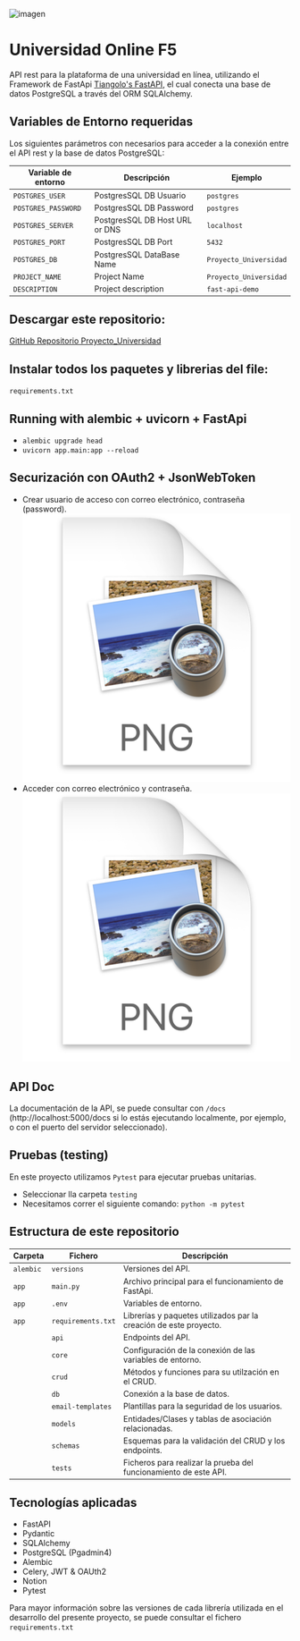 ![imagen](https://user-images.githubusercontent.com/110174766/200622165-764b812a-c86f-4ffc-823f-ba7d43db282e.png)

# Universidad Online F5
API rest para la plataforma de una universidad en línea, utilizando el Framework de FastApi [Tiangolo's FastAPI](https://fastapi.tiangolo.com/), el cual conecta una base de datos PostgreSQL a través del ORM SQLAlchemy. 

## Variables de Entorno requeridas

Los siguientes parámetros con necesarios para acceder a la conexión entre el API rest y la base de datos PostgreSQL:

| Variable de entorno | Descripción                    | Ejemplo                |
|---------------------|--------------------------------|------------------------|
| `POSTGRES_USER`     | PostgresSQL DB Usuario         | `postgres`             |
| `POSTGRES_PASSWORD` | PostgresSQL DB Password        | `postgres`             |
| `POSTGRES_SERVER`   | PostgresSQL DB Host URL or DNS | `localhost`            |
| `POSTGRES_PORT`     | PostgresSQL DB Port            | `5432`                 |
| `POSTGRES_DB`       | PostgresSQL DataBase Name      | `Proyecto_Universidad` |
| `PROJECT_NAME`      | Project Name                   | `Proyecto_Universidad` |
| `DESCRIPTION`       | Project description            | `fast-api-demo`        |

## Descargar este repositorio:
[GitHub Repositorio Proyecto_Universidad](https://github.com/Factoria-F5-AI-Bootcamp-1-Edicion/proyecto_universidad/edit/main/README.md)

## Instalar todos los paquetes y librerias del file:
`requirements.txt`

## Running with alembic + uvicorn + FastApi
- `alembic upgrade head`
- `uvicorn app.main:app --reload`

## Securización con OAuth2 + JsonWebToken
- Crear usuario de acceso con correo electrónico, contraseña (password).
![img.png](img.png)
- Acceder con correo electrónico y contraseña.
![img_1.png](img_1.png)

## API Doc
La documentación de la API, se puede consultar con `/docs` (http://localhost:5000/docs si lo estás ejecutando localmente, por ejemplo, o con el puerto del servidor seleccionado).

## Pruebas (testing)
En este proyecto utilizamos `Pytest` para ejecutar pruebas unitarias.
- Seleccionar lla carpeta `testing`
- Necesitamos correr el siguiente comando:
`python -m pytest`

## Estructura de este repositorio

| Carpeta   | Fichero            | Descripción                                                       |
|-----------|--------------------|-------------------------------------------------------------------|
| `alembic` | `versions`         | Versiones del API.                                                |
| `app`     | `main.py`          | Archivo principal para el funcionamiento de FastApi.              |
| `app`     | `.env`             | Variables de entorno.                                             |
| `app`     | `requirements.txt` | Librerías y paquetes utilizados par la creación de este proyecto. |
|           | `api`              | Endpoints del API.                                                |           
|           | `core`             | Configuración de la conexión de las variables de entorno.         |
|           | `crud`             | Métodos y funciones para su utilzación en el CRUD.                |
|           | `db`               | Conexión a la base de datos.                                      |
|           | `email-templates`  | Plantillas para la seguridad de los usuarios.                     |
|           | `models`           | Entidades/Clases y tablas de asociación relacionadas.             |
|           | `schemas`          | Esquemas para la validación del CRUD y los endpoints.             |
|           | `tests`            | Ficheros para realizar la prueba del funcionamiento de este API.  |

## Tecnologías aplicadas
- FastAPI
- Pydantic
- SQLAlchemy
- PostgreSQL (Pgadmin4)
- Alembic
- Celery, JWT & OAUth2
- Notion
- Pytest

Para mayor información sobre las versiones de cada librería utilizada en el desarrollo del presente proyecto, se puede consultar el fichero `requirements.txt`